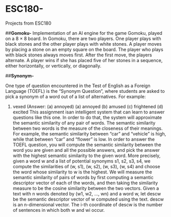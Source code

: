 # ESC180-
Projects from ESC180

##**Gomoku-**
Implementation of an AI engine for the game Gomoku, played
on a 8 × 8 board. In Gomoku, there are two players. One player plays with black stones and the other
player plays with white stones. A player moves by placing a stone on an empty square on the board. The
player who plays with black stones always moves first. After the first move, the players alternate. A player
wins if she has placed five of her stones in a sequence, either horizontally, or vertically, or diagonally.

##**Synonym-**

One type of question encountered in the Test of English as a Foreign Language (TOEFL) is the “Synonym
Question”, where students are asked to pick a synonym of a word out of a list of alternatives. For example:
1. vexed (Answer: (a) annoyed)
(a) annoyed
(b) amused
(c) frightened
(d) excited
This assignment isan intelligent system that can learn to answer questions like this one. In
order to do that, the system will approximate the semantic similarity of any pair of words. The semantic
similarity between two words is the measure of the closeness of their meanings. For example, the semantic
similarity between “car” and “vehicle” is high, while that between “car” and “flower” is low.
In order to answer the TOEFL question, you will compute the semantic similarity between the word
you are given and all the possible answers, and pick the answer with the highest semantic similarity to the
given word. More precisely, given a word w and a list of potential synonyms s1, s2, s3, s4, we compute the
similarities of (w, s1), (w, s2), (w, s3), (w, s4) and choose the word whose similarity to w is the highest.
We will measure the semantic similarity of pairs of words by first computing a semantic descriptor
vector of each of the words, and then taking the similarity measure to be the cosine similarity between
the two vectors.
Given a text with n words denoted by (w1, w2, ..., wn) and a word w, let descw be the semantic descriptor
vector of w computed using the text. descw is an n-dimensional vector. The i-th coordinate of descw is
the number of sentences in which both w and wi occur.
